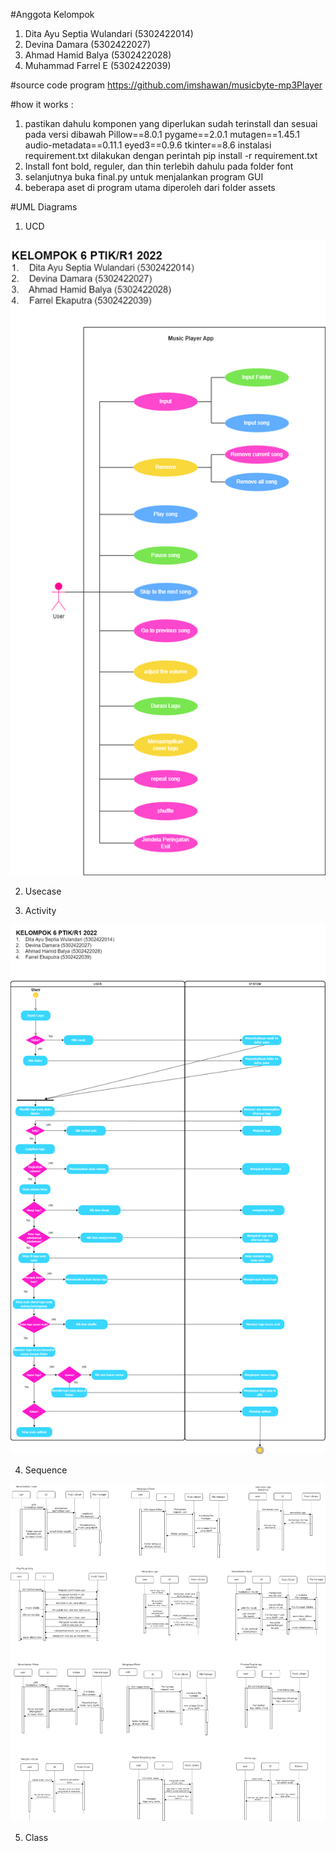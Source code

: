 #Anggota Kelompok
1.  Dita Ayu Septia Wulandari (5302422014)
2.  Devina Damara (5302422027)
3.  Ahmad Hamid Balya (5302422028)
4.  Muhammad Farrel E (5302422039)

#source code program
https://github.com/imshawan/musicbyte-mp3Player

#how it works :
1.  pastikan dahulu komponen yang diperlukan sudah terinstall dan sesuai pada versi dibawah
      Pillow==8.0.1
      pygame==2.0.1
      mutagen==1.45.1
      audio-metadata==0.11.1
      eyed3==0.9.6
      tkinter==8.6
    instalasi requirement.txt dilakukan dengan perintah pip install -r requirement.txt
3.  Install font bold, reguler, dan thin terlebih dahulu pada folder font
4. selanjutnya buka final.py untuk menjalankan program GUI
5. beberapa aset di program utama diperoleh dari folder assets

#UML Diagrams
1.  UCD

![Alt text](https://github.com/farrelekaputra/tugasPBO/blob/main/diagrams/ucd.png)
   
2.  Usecase

3.  Activity

![Alt text](https://github.com/farrelekaputra/tugasPBO/blob/main/diagrams/activity.png)
   
4.  Sequence
   
![Alt text](https://github.com/farrelekaputra/tugasPBO/blob/main/diagrams/sequence.png)

5.  Class
